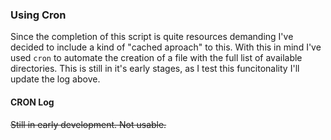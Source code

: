 ### Using Cron

Since the completion of this script is quite resources demanding I've decided to include a kind of "cached aproach" to this. With this in mind I've used ```cron``` to automate the creation of a file with the full list of available directories. This is still in it's early stages, as I test this funcitonality I'll update the log above.

#### CRON Log

~~Still in early development. Not usable.~~
